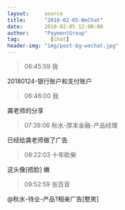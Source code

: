 ```yaml
---
layout:     source 
title:      "2018-02-05-WeChat"
date:       2018-02-05 12:00:00
author:     "PaymentGroup"
tag:		  [chat]
header-img: "img/post-bg-wechat.jpg"
---
```

> 06:45:59  我  
   
20180124-银行账户和支付账户  
   
> 06:46:00  我  
   
龚老师的分享  
   
> 07:39:06  秋水-厚本金融-产品经理  
   
已经给龚老师做了广告  
   
> 08:22:03  十年砍柴  
   
这头像[捂脸]   嫩  
   
> 09:52:59  张百音  
   
@秋水-待业-产品?相亲广告[憨笑]  
   
